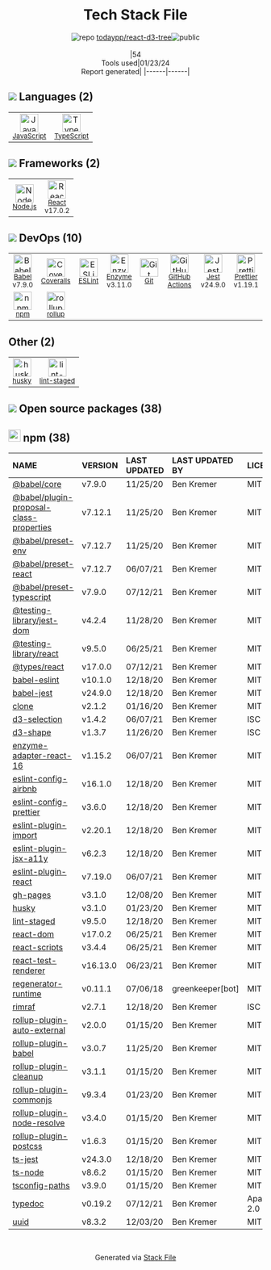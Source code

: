 <!--
&lt;--- Readme.md Snippet without images Start ---&gt;
## Tech Stack
todaypp/react-d3-tree is built on the following main stack:

- [Coveralls](https://coveralls.io/) – Code Coverage
- [Jest](http://facebook.github.io/jest/) – Javascript Testing Framework
- [Node.js](http://nodejs.org/) – Frameworks (Full Stack)
- [React](https://reactjs.org/) – Javascript UI Libraries
- [JavaScript](https://developer.mozilla.org/en-US/docs/Web/JavaScript) – Languages
- [TypeScript](http://www.typescriptlang.org) – Languages
- [Babel](http://babeljs.io/) – JavaScript Compilers
- [ESLint](http://eslint.org/) – Code Review
- [rollup](http://rollupjs.org/) – JS Build Tools / JS Task Runners
- [Enzyme](https://enzymejs.github.io/enzyme/) – Javascript Testing Framework
- [Prettier](https://prettier.io/) – Code Review
- [GitHub Actions](https://github.com/features/actions) – Continuous Integration

Full tech stack [here](/techstack.md)

&lt;--- Readme.md Snippet without images End ---&gt;

&lt;--- Readme.md Snippet with images Start ---&gt;
## Tech Stack
todaypp/react-d3-tree is built on the following main stack:

- <img width='25' height='25' src='https://img.stackshare.io/service/680/a43e4a04cb9f778842de43f95db59a14.png' alt='Coveralls'/> [Coveralls](https://coveralls.io/) – Code Coverage
- <img width='25' height='25' src='https://img.stackshare.io/service/830/jest.png' alt='Jest'/> [Jest](http://facebook.github.io/jest/) – Javascript Testing Framework
- <img width='25' height='25' src='https://img.stackshare.io/service/1011/n1JRsFeB_400x400.png' alt='Node.js'/> [Node.js](http://nodejs.org/) – Frameworks (Full Stack)
- <img width='25' height='25' src='https://img.stackshare.io/service/1020/OYIaJ1KK.png' alt='React'/> [React](https://reactjs.org/) – Javascript UI Libraries
- <img width='25' height='25' src='https://img.stackshare.io/service/1209/javascript.jpeg' alt='JavaScript'/> [JavaScript](https://developer.mozilla.org/en-US/docs/Web/JavaScript) – Languages
- <img width='25' height='25' src='https://img.stackshare.io/service/1612/bynNY5dJ.jpg' alt='TypeScript'/> [TypeScript](http://www.typescriptlang.org) – Languages
- <img width='25' height='25' src='https://img.stackshare.io/service/2739/-1wfGjNw.png' alt='Babel'/> [Babel](http://babeljs.io/) – JavaScript Compilers
- <img width='25' height='25' src='https://img.stackshare.io/service/3337/Q4L7Jncy.jpg' alt='ESLint'/> [ESLint](http://eslint.org/) – Code Review
- <img width='25' height='25' src='https://img.stackshare.io/service/4423/zE8RTn9E_400x400.jpg' alt='rollup'/> [rollup](http://rollupjs.org/) – JS Build Tools / JS Task Runners
- <img width='25' height='25' src='https://img.stackshare.io/service/4488/default_87e6ca3fa146a959af95ccf3df1ec550eb434129.png' alt='Enzyme'/> [Enzyme](https://enzymejs.github.io/enzyme/) – Javascript Testing Framework
- <img width='25' height='25' src='https://img.stackshare.io/service/7035/default_66f265943abed56bcdbfca1c866a4261b1fbb063.jpg' alt='Prettier'/> [Prettier](https://prettier.io/) – Code Review
- <img width='25' height='25' src='https://img.stackshare.io/service/11563/actions.png' alt='GitHub Actions'/> [GitHub Actions](https://github.com/features/actions) – Continuous Integration

Full tech stack [here](/techstack.md)

&lt;--- Readme.md Snippet with images End ---&gt;
-->
<div align="center">

# Tech Stack File
![](https://img.stackshare.io/repo.svg "repo") [todaypp/react-d3-tree](https://github.com/todaypp/react-d3-tree)![](https://img.stackshare.io/public_badge.svg "public")
<br/><br/>
|54<br/>Tools used|01/23/24 <br/>Report generated|
|------|------|
</div>

## <img src='https://img.stackshare.io/languages.svg'/> Languages (2)
<table><tr>
  <td align='center'>
  <img width='36' height='36' src='https://img.stackshare.io/service/1209/javascript.jpeg' alt='JavaScript'>
  <br>
  <sub><a href="https://developer.mozilla.org/en-US/docs/Web/JavaScript">JavaScript</a></sub>
  <br>
  <sub></sub>
</td>

<td align='center'>
  <img width='36' height='36' src='https://img.stackshare.io/service/1612/bynNY5dJ.jpg' alt='TypeScript'>
  <br>
  <sub><a href="http://www.typescriptlang.org">TypeScript</a></sub>
  <br>
  <sub></sub>
</td>

</tr>
</table>

## <img src='https://img.stackshare.io/frameworks.svg'/> Frameworks (2)
<table><tr>
  <td align='center'>
  <img width='36' height='36' src='https://img.stackshare.io/service/1011/n1JRsFeB_400x400.png' alt='Node.js'>
  <br>
  <sub><a href="http://nodejs.org/">Node.js</a></sub>
  <br>
  <sub></sub>
</td>

<td align='center'>
  <img width='36' height='36' src='https://img.stackshare.io/service/1020/OYIaJ1KK.png' alt='React'>
  <br>
  <sub><a href="https://reactjs.org/">React</a></sub>
  <br>
  <sub>v17.0.2</sub>
</td>

</tr>
</table>

## <img src='https://img.stackshare.io/devops.svg'/> DevOps (10)
<table><tr>
  <td align='center'>
  <img width='36' height='36' src='https://img.stackshare.io/service/2739/-1wfGjNw.png' alt='Babel'>
  <br>
  <sub><a href="http://babeljs.io/">Babel</a></sub>
  <br>
  <sub>v7.9.0</sub>
</td>

<td align='center'>
  <img width='36' height='36' src='https://img.stackshare.io/service/680/a43e4a04cb9f778842de43f95db59a14.png' alt='Coveralls'>
  <br>
  <sub><a href="https://coveralls.io/">Coveralls</a></sub>
  <br>
  <sub></sub>
</td>

<td align='center'>
  <img width='36' height='36' src='https://img.stackshare.io/service/3337/Q4L7Jncy.jpg' alt='ESLint'>
  <br>
  <sub><a href="http://eslint.org/">ESLint</a></sub>
  <br>
  <sub></sub>
</td>

<td align='center'>
  <img width='36' height='36' src='https://img.stackshare.io/service/4488/default_87e6ca3fa146a959af95ccf3df1ec550eb434129.png' alt='Enzyme'>
  <br>
  <sub><a href="https://enzymejs.github.io/enzyme/">Enzyme</a></sub>
  <br>
  <sub>v3.11.0</sub>
</td>

<td align='center'>
  <img width='36' height='36' src='https://img.stackshare.io/service/1046/git.png' alt='Git'>
  <br>
  <sub><a href="http://git-scm.com/">Git</a></sub>
  <br>
  <sub></sub>
</td>

<td align='center'>
  <img width='36' height='36' src='https://img.stackshare.io/service/11563/actions.png' alt='GitHub Actions'>
  <br>
  <sub><a href="https://github.com/features/actions">GitHub Actions</a></sub>
  <br>
  <sub></sub>
</td>

<td align='center'>
  <img width='36' height='36' src='https://img.stackshare.io/service/830/jest.png' alt='Jest'>
  <br>
  <sub><a href="http://facebook.github.io/jest/">Jest</a></sub>
  <br>
  <sub>v24.9.0</sub>
</td>

<td align='center'>
  <img width='36' height='36' src='https://img.stackshare.io/service/7035/default_66f265943abed56bcdbfca1c866a4261b1fbb063.jpg' alt='Prettier'>
  <br>
  <sub><a href="https://prettier.io/">Prettier</a></sub>
  <br>
  <sub>v1.19.1</sub>
</td>

</tr>
<tr>
  <td align='center'>
  <img width='36' height='36' src='https://img.stackshare.io/service/1120/lejvzrnlpb308aftn31u.png' alt='npm'>
  <br>
  <sub><a href="https://www.npmjs.com/">npm</a></sub>
  <br>
  <sub></sub>
</td>

<td align='center'>
  <img width='36' height='36' src='https://img.stackshare.io/service/4423/zE8RTn9E_400x400.jpg' alt='rollup'>
  <br>
  <sub><a href="http://rollupjs.org/">rollup</a></sub>
  <br>
  <sub></sub>
</td>

</tr>
</table>

## Other (2)
<table><tr>
  <td align='center'>
  <img width='36' height='36' src='https://img.stackshare.io/service/9527/5502029.jpeg' alt='husky'>
  <br>
  <sub><a href="https://github.com/typicode/husky">husky</a></sub>
  <br>
  <sub></sub>
</td>

<td align='center'>
  <img width='36' height='36' src='https://img.stackshare.io/service/10577/11071.jpeg' alt='lint-staged'>
  <br>
  <sub><a href="https://github.com/okonet/lint-staged">lint-staged</a></sub>
  <br>
  <sub></sub>
</td>

</tr>
</table>


## <img src='https://img.stackshare.io/group.svg' /> Open source packages (38)</h2>

## <img width='24' height='24' src='https://img.stackshare.io/service/1120/lejvzrnlpb308aftn31u.png'/> npm (38)

|NAME|VERSION|LAST UPDATED|LAST UPDATED BY|LICENSE|VULNERABILITIES|
|:------|:------|:------|:------|:------|:------|
|[@babel/core](https://www.npmjs.com/@babel/core)|v7.9.0|11/25/20|Ben Kremer |MIT|N/A|
|[@babel/plugin-proposal-class-properties](https://www.npmjs.com/@babel/plugin-proposal-class-properties)|v7.12.1|11/25/20|Ben Kremer |MIT|N/A|
|[@babel/preset-env](https://www.npmjs.com/@babel/preset-env)|v7.12.7|11/25/20|Ben Kremer |MIT|N/A|
|[@babel/preset-react](https://www.npmjs.com/@babel/preset-react)|v7.12.7|06/07/21|Ben Kremer |MIT|N/A|
|[@babel/preset-typescript](https://www.npmjs.com/@babel/preset-typescript)|v7.9.0|07/12/21|Ben Kremer |MIT|N/A|
|[@testing-library/jest-dom](https://www.npmjs.com/@testing-library/jest-dom)|v4.2.4|11/28/20|Ben Kremer |MIT|N/A|
|[@testing-library/react](https://www.npmjs.com/@testing-library/react)|v9.5.0|06/25/21|Ben Kremer |MIT|N/A|
|[@types/react](https://www.npmjs.com/@types/react)|v17.0.0|07/12/21|Ben Kremer |MIT|N/A|
|[babel-eslint](https://www.npmjs.com/babel-eslint)|v10.1.0|12/18/20|Ben Kremer |MIT|N/A|
|[babel-jest](https://www.npmjs.com/babel-jest)|v24.9.0|12/18/20|Ben Kremer |MIT|N/A|
|[clone](https://www.npmjs.com/clone)|v2.1.2|01/16/20|Ben Kremer |MIT|N/A|
|[d3-selection](https://www.npmjs.com/d3-selection)|v1.4.2|06/07/21|Ben Kremer |ISC|N/A|
|[d3-shape](https://www.npmjs.com/d3-shape)|v1.3.7|11/26/20|Ben Kremer |ISC|N/A|
|[enzyme-adapter-react-16](https://www.npmjs.com/enzyme-adapter-react-16)|v1.15.2|06/07/21|Ben Kremer |MIT|N/A|
|[eslint-config-airbnb](https://www.npmjs.com/eslint-config-airbnb)|v16.1.0|12/18/20|Ben Kremer |MIT|N/A|
|[eslint-config-prettier](https://www.npmjs.com/eslint-config-prettier)|v3.6.0|12/18/20|Ben Kremer |MIT|N/A|
|[eslint-plugin-import](https://www.npmjs.com/eslint-plugin-import)|v2.20.1|12/18/20|Ben Kremer |MIT|N/A|
|[eslint-plugin-jsx-a11y](https://www.npmjs.com/eslint-plugin-jsx-a11y)|v6.2.3|12/18/20|Ben Kremer |MIT|N/A|
|[eslint-plugin-react](https://www.npmjs.com/eslint-plugin-react)|v7.19.0|06/07/21|Ben Kremer |MIT|N/A|
|[gh-pages](https://www.npmjs.com/gh-pages)|v3.1.0|12/08/20|Ben Kremer |MIT|N/A|
|[husky](https://www.npmjs.com/husky)|v3.1.0|01/23/20|Ben Kremer |MIT|N/A|
|[lint-staged](https://www.npmjs.com/lint-staged)|v9.5.0|12/18/20|Ben Kremer |MIT|N/A|
|[react-dom](https://www.npmjs.com/react-dom)|v17.0.2|06/25/21|Ben Kremer |MIT|N/A|
|[react-scripts](https://www.npmjs.com/react-scripts)|v3.4.4|06/25/21|Ben Kremer |MIT|N/A|
|[react-test-renderer](https://www.npmjs.com/react-test-renderer)|v16.13.0|06/23/21|Ben Kremer |MIT|N/A|
|[regenerator-runtime](https://www.npmjs.com/regenerator-runtime)|v0.11.1|07/06/18|greenkeeper[bot] |MIT|N/A|
|[rimraf](https://www.npmjs.com/rimraf)|v2.7.1|12/18/20|Ben Kremer |ISC|N/A|
|[rollup-plugin-auto-external](https://www.npmjs.com/rollup-plugin-auto-external)|v2.0.0|01/15/20|Ben Kremer |MIT|N/A|
|[rollup-plugin-babel](https://www.npmjs.com/rollup-plugin-babel)|v3.0.7|11/25/20|Ben Kremer |MIT|N/A|
|[rollup-plugin-cleanup](https://www.npmjs.com/rollup-plugin-cleanup)|v3.1.1|01/15/20|Ben Kremer |MIT|N/A|
|[rollup-plugin-commonjs](https://www.npmjs.com/rollup-plugin-commonjs)|v9.3.4|01/23/20|Ben Kremer |MIT|N/A|
|[rollup-plugin-node-resolve](https://www.npmjs.com/rollup-plugin-node-resolve)|v3.4.0|01/15/20|Ben Kremer |MIT|N/A|
|[rollup-plugin-postcss](https://www.npmjs.com/rollup-plugin-postcss)|v1.6.3|01/15/20|Ben Kremer |MIT|N/A|
|[ts-jest](https://www.npmjs.com/ts-jest)|v24.3.0|12/18/20|Ben Kremer |MIT|N/A|
|[ts-node](https://www.npmjs.com/ts-node)|v8.6.2|01/15/20|Ben Kremer |MIT|N/A|
|[tsconfig-paths](https://www.npmjs.com/tsconfig-paths)|v3.9.0|01/15/20|Ben Kremer |MIT|N/A|
|[typedoc](https://www.npmjs.com/typedoc)|v0.19.2|07/12/21|Ben Kremer |Apache-2.0|N/A|
|[uuid](https://www.npmjs.com/uuid)|v8.3.2|12/03/20|Ben Kremer |MIT|N/A|

<br/>
<div align='center'>

Generated via [Stack File](https://github.com/marketplace/stack-file)
